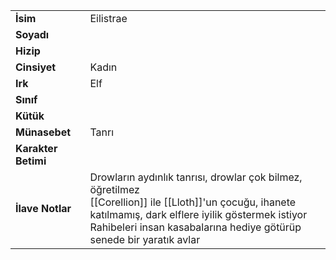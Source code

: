|  |  |  
|---|---|  
| **İsim** | Eilistrae|  
| **Soyadı** | |  
| **Hizip** | |  
| **Cinsiyet** | Kadın|  
| **Irk** | Elf|  
| **Sınıf** | |  
| **Kütük** | |  
| **Münasebet** | Tanrı|  
| **Karakter Betimi** | |  
| **İlave Notlar** | Drowların aydınlık tanrısı, drowlar çok bilmez, öğretilmez<br>[[Corellion]] ile [[Lloth]]'un çocuğu, ihanete katılmamış, dark elflere iyilik göstermek istiyor<br>Rahibeleri insan kasabalarına hediye götürüp senede bir yaratık avlar|  
